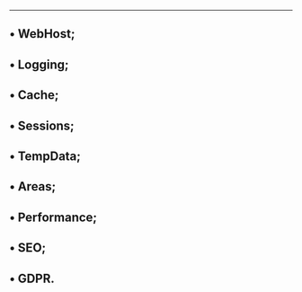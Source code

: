 -------------------------------------------------------------
• WebHost;
---------------------------------
• Logging;
------------------------------
• Cache;
----------------------------------
• Sessions;
-----------------------------
• TempData;
---------------------------------
• Areas;
------------------------------
• Performance;
----------------------------
• SEO;
--------------------------------
• GDPR.
------------------------------------
